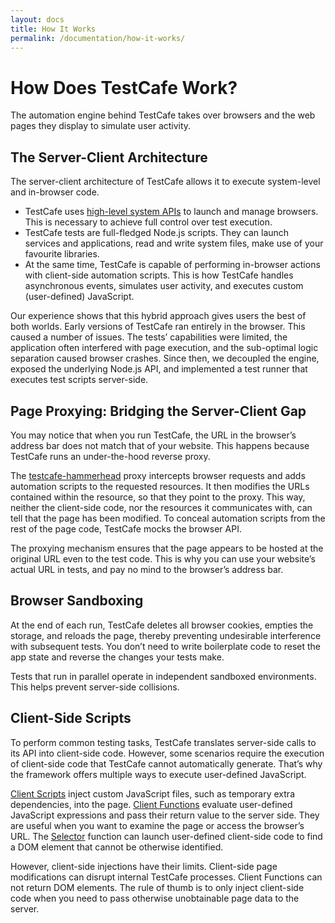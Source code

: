 ```yaml
---
layout: docs
title: How It Works
permalink: /documentation/how-it-works/
---
```

# How Does TestCafe Work?

The automation engine behind TestCafe takes over browsers and the web pages they display to simulate user activity.

## The Server-Client Architecture

The server-client architecture of TestCafe allows it to execute system-level and in-browser code.

* TestCafe uses [high-level system APIs](https://github.com/DevExpress/testcafe-browser-tools) to launch and manage browsers. This is necessary to achieve full control over test execution.
* TestCafe tests are full-fledged Node.js scripts. They can launch services and applications, read and write system files, make use of your favourite libraries.
* At the same time, TestCafe is capable of performing in-browser actions with client-side automation scripts. This is how TestCafe handles asynchronous events, simulates user activity, and executes custom (user-defined) JavaScript.

Our experience shows that this hybrid approach gives users the best of both worlds. Early versions of TestCafe ran entirely in the browser. This caused a number of issues. The tests’ capabilities were limited, the application often interfered with page execution, and the sub-optimal logic separation caused browser crashes. Since then, we decoupled the engine, exposed the underlying Node.js API, and implemented a test runner that executes test scripts server-side.

## Page Proxying: Bridging the Server-Client Gap

You may notice that when you run TestCafe, the URL in the browser’s address bar does not match that of your website. This happens because TestCafe runs an under-the-hood reverse proxy.

The [testcafe-hammerhead](https://github.com/DevExpress/testcafe-hammerhead) proxy intercepts browser requests and adds automation scripts to the requested resources. It then modifies the URLs contained within the resource, so that they point to the proxy. This way, neither the client-side code, nor the resources it communicates with, can tell that the page has been modified. To conceal automation scripts from the rest of the page code, TestCafe mocks the browser API.

The proxying mechanism ensures that the page appears to be hosted at the original URL even to the test code. This is why you can use your website’s actual URL in tests, and pay no mind to the browser’s address bar.

## Browser Sandboxing

At the end of each run, TestCafe deletes all browser cookies, empties the storage, and reloads the page, thereby preventing undesirable interference with subsequent tests. You don’t need to write boilerplate code to reset the app state and reverse the changes your tests make.

Tests that run in parallel operate in independent sandboxed environments. This helps prevent server-side collisions.

## Client-Side Scripts

To perform common testing tasks, TestCafe translates server-side calls to its API into client-side code. However, some scenarios require the execution of client-side code that TestCafe cannot automatically generate. That’s why the framework offers multiple ways to execute user-defined JavaScript.

[Client Scripts](/../guides/advanced-guides/inject-client-scripts.md) inject custom JavaScript files, such as temporary extra dependencies, into the page.
[Client Functions](../guides/basic-guides/obtain-client-side-info.md) evaluate user-defined JavaScript expressions and pass their return value to the server side. They are useful when you want to examine the page or access the browser’s URL.
The [Selector](../guides/basic-guides/select-page-elements.md) function can launch user-defined client-side code to find a DOM element that cannot be otherwise identified.

However, client-side injections have their limits. Client-side page modifications can disrupt internal TestCafe processes. Client Functions can not return DOM elements. The rule of thumb is to only inject client-side code when you need to pass otherwise unobtainable page data to the server.
